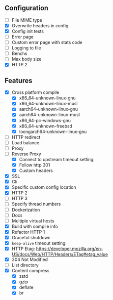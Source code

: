 ## Configuration

-   [ ] File MIME type
-   [x] Overwrite headers in config
-   [x] Config init tests
-   [ ] Error page
-   [ ] Custom error page with stats code
-   [ ] Logging to file
-   [ ] Benchs
-   [ ] Max body size
-   [x] HTTP 2

## Features

-   [x] Cross platform compile
    -   [x] x86_64-unknown-linux-gnu
    -   [x] x86_64-unknown-linux-musl
    -   [x] aarch64-unknown-linux-gnu
    -   [x] aarch64-unknown-linux-musl
    -   [x] x86_64-pc-windows-gnu
    -   [x] x86_64-unknown-freebsd
    -   [x] loongarch64-unknown-linux-gnu
-   [ ] HTTP redirect
-   [ ] Load balance
-   [ ] Proxy
-   [ ] Reverse Proxy
    -   [x] Connect to upstream timeout setting
    -   [x] Follow http 301
    -   [x] Custom headers
-   [x] SSL
-   [x] Cli
-   [x] Specific custom config location
-   [x] HTTP 2
-   [ ] HTTP 3
-   [ ] Specify thread numbers
-   [ ] Dockerization
-   [ ] Docs
-   [ ] Multiple virtual hosts
-   [x] Build with compile info
-   [x] Refactor HTTP 1
-   [x] Graceful shutdown
-   [x] `keep-alive` timeout setting
-   [x] HTTP Etag: https://developer.mozilla.org/en-US/docs/Web/HTTP/Headers/ETag#etag_value
-   [x] 304 Not Modified
-   [ ] List directory
-   [x] Content compress
    -   [x] zstd
    -   [x] gzip
    -   [x] deflate
    -   [x] br
